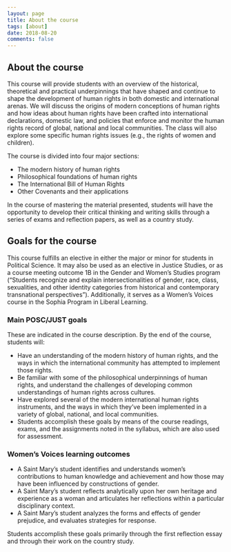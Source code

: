 ```yaml
---
layout: page
title: About the course
tags: [about]
date: 2018-08-20
comments: false
---
```

    
## About the course

This course will provide students with an overview of the historical, theoretical and practical underpinnings that have shaped and continue to shape the development of human rights in both domestic and international arenas. We will discuss the origins of modern conceptions of human rights and how ideas about human rights have been crafted into international declarations, domestic law, and policies that enforce and monitor the human rights record of global, national and local communities. The class will also explore some specific human rights issues (e.g., the rights of women and children).

The course is divided into four major sections:

* The modern history of human rights
* Philosophical foundations of human rights
* The International Bill of Human Rights
* Other Covenants and their applications

In the course of mastering the material presented, students will have the opportunity to develop their critical thinking and writing skills through a series of exams and reflection papers, as well as a country study.

## Goals for the course

This course fulfills an elective in either the major or minor for students in Political Science. It may also be used as an elective in Justice Studies, or as a course meeting outcome 1B in the Gender and Women’s Studies program (“Students recognize and explain intersectionalities of gender, race, class, sexualities, and other identity categories from historical and contemporary transnational perspectives”). Additionally, it serves as a Women’s Voices course in the Sophia Program in Liberal Learning.

### Main POSC/JUST goals

These are indicated in the course description. By the end of the course, students will:

* Have an understanding of the modern history of human rights, and the ways in which the international community has attempted to implement those rights.
* Be familiar with some of the philosophical underpinnings of human rights, and understand the challenges of developing common understandings of human rights across cultures.
* Have explored several of the modern international human rights instruments, and the ways in which they’ve been implemented in a variety of global, national, and local communities.
* Students accomplish these goals by means of the course readings, exams, and the assignments noted in the syllabus, which are also used for assessment.

### Women’s Voices learning outcomes

* A Saint Mary’s student identifies and understands women’s contributions to human knowledge and achievement and how those may have been influenced by constructions of gender.
* A Saint Mary’s student reflects analytically upon her own heritage and experience as a woman and articulates her reflections within a particular disciplinary context.
* A Saint Mary’s student analyzes the forms and effects of gender prejudice, and evaluates strategies for response.

Students accomplish these goals primarily through the first reflection essay and through their work on the country study.




